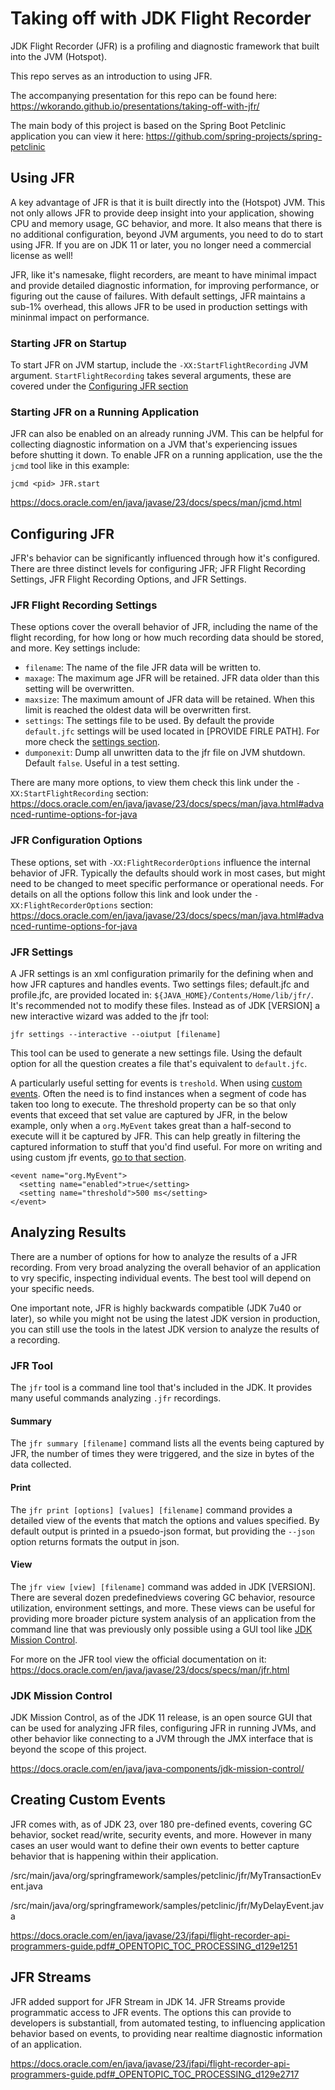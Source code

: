 # Taking off with JDK Flight Recorder

JDK Flight Recorder (JFR) is a profiling and diagnostic framework that built into the JVM (Hotspot).

This repo serves as an introduction to using JFR. 

The accompanying presentation for this repo can be found here: https://wkorando.github.io/presentations/taking-off-with-jfr/

The main body of this project is based on the Spring Boot Petclinic application you can view it here: https://github.com/spring-projects/spring-petclinic

## Using JFR

A key advantage of JFR is that it is built directly into the (Hotspot) JVM. This not only allows JFR to provide deep insight into your application, showing CPU and memory usage, GC behavior, and more. It also means that there is no additional configuration, beyond JVM arguments, you need to do to start using JFR. If you are on JDK 11 or later, you no longer need a commercial license as well! 

JFR, like it's namesake, flight recorders, are meant to have minimal impact and provide detailed diagnostic information, for improving performance, or figuring out the cause of failures. With default settings, JFR maintains a sub-1% overhead, this allows JFR to be used in production settings with mininmal impact on performance. 

### Starting JFR on Startup

To start JFR on JVM startup, include the `-XX:StartFlightRecording` JVM argument. `StartFlightRecording` takes several arguments, these are covered under the [Configuring JFR section](#configuring-jfr)

### Starting JFR on a Running Application


JFR can also be enabled on an already running JVM. This can be helpful for collecting diagnostic information on a JVM that's experiencing issues before shutting it down. To enable JFR on a running application, use the the `jcmd` tool like in this example:

```
jcmd <pid> JFR.start
```

https://docs.oracle.com/en/java/javase/23/docs/specs/man/jcmd.html

## Configuring JFR

JFR's behavior can be significantly influenced through how it's configured. There are three distinct levels for configuring JFR; JFR Flight Recording Settings, JFR Flight Recording Options, and JFR Settings. 

### JFR Flight Recording Settings

These options cover the overall behavior of JFR, including the name of the flight recording, for how long or how much recording data should be stored, and more. Key settings include:

* `filename`: The name of the file JFR data will be written to.
* `maxage`: The maximum age JFR will be retained. JFR data older than this setting will be overwritten.
* `maxsize`: The maximum amount of JFR data will be retained. When this limit is reached the oldest data will be overwritten first.
* `settings`: The settings file to be used. By default the provide `default.jfc` settings will be used located in [PROVIDE FIRLE PATH]. For more check the [settings section](#jfr-settings).
* `dumponexit`: Dump all unwritten data to the jfr file on JVM shutdown. Default `false`. Useful in a test setting.

There are many more options, to view them check this link under the `-XX:StartFlightRecording` section: https://docs.oracle.com/en/java/javase/23/docs/specs/man/java.html#advanced-runtime-options-for-java

### JFR Configuration Options

These options, set with `-XX:FlightRecorderOptions` influence the internal behavior of JFR. Typically the defaults should work in most cases, but might need to be changed to meet specific performance or operational needs. For details on all the options follow this link and look under the `-XX:FlightRecorderOptions` section: https://docs.oracle.com/en/java/javase/23/docs/specs/man/java.html#advanced-runtime-options-for-java

### JFR Settings

A JFR settings is an xml configuration primarily for the defining when and how JFR captures and handles events. Two settings files; default.jfc and profile.jfc, are provided located in: `${JAVA_HOME}/Contents/Home/lib/jfr/`. It's recommended not to modify these files. Instead as of JDK [VERSION] a new interactive wizard was added to the jfr tool:

```
jfr settings --interactive --oiutput [filename]
```

This tool can be used to generate a new settings file. Using the default option for all the question creates a file that's equivalent to `default.jfc`. 

A particularly useful setting for events is `treshold`. When using [custom events](#creating-custom-events). Often the need is to find instances when a segment of code has taken too long to execute. The threshold property can be so that only events that exceed that set value are captured by JFR, in the below example, only when a `org.MyEvent` takes great than a half-second to execute will it be captured by JFR. This can help greatly in filtering the captured information to stuff that you'd find useful. For more on writing and using custom jfr events, [go to that section](#creating-custom-events).

```
<event name="org.MyEvent">
  <setting name="enabled">true</setting>
  <setting name="threshold">500 ms</setting>
</event>
```

## Analyzing Results

There are a number of options for how to analyze the results of a JFR recording. From very broad analyzing the overall behavior of an application to vry specific, inspecting individual events. The best tool will depend on your specific needs. 

One important note, JFR is highly backwards compatible (JDK 7u40 or later), so while you might not be using the latest JDK version in production, you can still use the tools in the latest JDK version to analyze the results of a recording. 

### JFR Tool

The `jfr` tool is a command line tool that's included in the JDK. It provides many useful commands analyzing `.jfr` recordings. 

#### Summary

The `jfr summary [filename]` command lists all the events being captured by JFR, the number of times they were triggered, and the size in bytes of the data collected.

#### Print

The `jfr print [options] [values] [filename]` command provides a detailed view of the events that match the options and values specified. By default output is printed in a psuedo-json format, but providing the `--json` option returns formats the output in json. 

#### View

The `jfr view [view] [filename]` command was added in JDK [VERSION]. There are several dozen predefinedviews covering GC behavior, resource utilization, environment settings, and more. These views can be useful for providing more broader picture system analysis of an application from the command line that was previously only possible using a GUI tool like [JDK Mission Control](#jdk-mission-control). 

For more on the JFR tool view the official documentation on it: https://docs.oracle.com/en/java/javase/23/docs/specs/man/jfr.html

### JDK Mission Control
 
JDK Mission Control, as of the JDK 11 release, is an open source GUI that can be used for analyzing JFR files, configuring JFR in running JVMs, and other behavior like connecting to a JVM through the JMX interface that is beyond the scope of this project. 

https://docs.oracle.com/en/java/java-components/jdk-mission-control/

## Creating Custom Events

JFR comes with, as of JDK 23, over 180 pre-defined events, covering GC behavior, socket read/write, security events, and more. However in many cases an user would want to define their own events to better capture behavior that is happening within their application. 

/src/main/java/org/springframework/samples/petclinic/jfr/MyTransactionEvent.java

/src/main/java/org/springframework/samples/petclinic/jfr/MyDelayEvent.java

https://docs.oracle.com/en/java/javase/23/jfapi/flight-recorder-api-programmers-guide.pdf#_OPENTOPIC_TOC_PROCESSING_d129e1251

## JFR Streams

JFR added support for JFR Stream in JDK 14. JFR Streams provide programmatic access to JFR events. The options this can provide to developers is substantiall, from automated testing, to influencing application behavior based on events, to providing near realtime diagnostic information of an application. 


https://docs.oracle.com/en/java/javase/23/jfapi/flight-recorder-api-programmers-guide.pdf#_OPENTOPIC_TOC_PROCESSING_d129e2717
